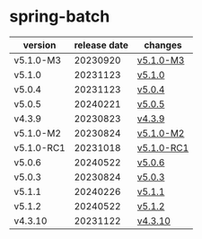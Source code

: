 # spring-batch

|  version   | release date |                changes                 |
|------------|--------------|----------------------------------------|
| v5.1.0-M3  | 20230920     | [v5.1.0-M3](./v5.1.0-M3-20230920.md)   |
| v5.1.0     | 20231123     | [v5.1.0](./v5.1.0-20231123.md)         |
| v5.0.4     | 20231123     | [v5.0.4](./v5.0.4-20231123.md)         |
| v5.0.5     | 20240221     | [v5.0.5](./v5.0.5-20240221.md)         |
| v4.3.9     | 20230823     | [v4.3.9](./v4.3.9-20230823.md)         |
| v5.1.0-M2  | 20230824     | [v5.1.0-M2](./v5.1.0-M2-20230824.md)   |
| v5.1.0-RC1 | 20231018     | [v5.1.0-RC1](./v5.1.0-RC1-20231018.md) |
| v5.0.6     | 20240522     | [v5.0.6](./v5.0.6-20240522.md)         |
| v5.0.3     | 20230824     | [v5.0.3](./v5.0.3-20230824.md)         |
| v5.1.1     | 20240226     | [v5.1.1](./v5.1.1-20240226.md)         |
| v5.1.2     | 20240522     | [v5.1.2](./v5.1.2-20240522.md)         |
| v4.3.10    | 20231122     | [v4.3.10](./v4.3.10-20231122.md)       |

